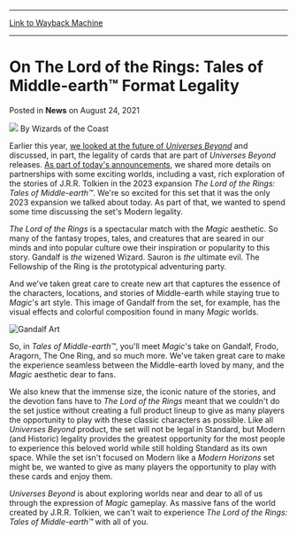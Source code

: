 
---
[Link to Wayback Machine](https://web.archive.org/web/20210824162009/https://magic.wizards.com/en/articles/archive/news/lord-rings-tales-middle-earthtm-format-legality-2021-08-24)

[_metadata_:author]:- "Wizards of the Coast"
[_metadata_:description]:- "The Lord of the Rings: Tales of Middle-earth™ joins both Modern and Historic when the set arrives in 2023."
[_metadata_:generator]:- "Drupal 7 (http://drupal.org)"
[_metadata_:node]:- "1555522"
[_metadata_:publish_date]:- "2021-08-24"
[_metadata_:source]:- "div-main-content"
[_metadata_:title]:- "On The Lord of the Rings: Tales of Middle-earth™ Format Legality"
[_metadata_:wayback_capture_timestamp]:- "2021-08-24 16:20:09"
[_metadata_:wayback_raw_url]:- "https://web.archive.org/web/20210824162009id_/https://magic.wizards.com/en/articles/archive/news/lord-rings-tales-middle-earthtm-format-legality-2021-08-24"
[_metadata_:wayback_url]:- "https://magic.wizards.com/en/articles/archive/news/lord-rings-tales-middle-earthtm-format-legality-2021-08-24"
---


On The Lord of the Rings: Tales of Middle-earth™ Format Legality
================================================================



 Posted in **News**
 on August 24, 2021 






![](https://media.magic.wizards.com/styles/auth_small/public/images/person/wizards_author.jpg)
By Wizards of the Coast











Earlier this year, [we looked at the future of *Universes Beyond*](https://magic.wizards.com/en/articles/archive/news/magics-voyages-universes-beyond-2021-02-25) and discussed, in part, the legality of cards that are part of *Universes Beyond* releases. [As part of today's announcements](https://magic.wizards.com/en/articles/archive/feature/what-happened-magic-showcase-2021-08-24), we shared more details on partnerships with some exciting worlds, including a vast, rich exploration of the stories of J.R.R. Tolkien in the 2023 expansion *The Lord of the Rings: Tales of Middle-earth™*. We're so excited for this set that it was the only 2023 expansion we talked about today. As part of that, we wanted to spend some time discussing the set's Modern legality.


*The Lord of the Rings* is a spectacular match with the *Magic* aesthetic. So many of the fantasy tropes, tales, and creatures that are seared in our minds and into popular culture owe their inspiration or popularity to this story. Gandalf is *the* wizened Wizard. Sauron is *the* ultimate evil. The Fellowship of the Ring is *the* prototypical adventuring party.


And we've taken great care to create new art that captures the essence of the characters, locations, and stories of Middle-earth while staying true to *Magic*'s art style. This image of Gandalf from the set, for example, has the visual effects and colorful composition found in many *Magic* worlds.


![Gandalf Art](https://media.wizards.com/2021/images/daily/llHM3PBL8K.png)


So, in *Tales of Middle-earth™*, you'll meet *Magic*'s take on Gandalf, Frodo, Aragorn, The One Ring, and so much more. We've taken great care to make the experience seamless between the Middle-earth loved by many, and the *Magic* aesthetic dear to fans.


We also knew that the immense size, the iconic nature of the stories, and the devotion fans have to *The Lord of the Rings* meant that we couldn't do the set justice without creating a full product lineup to give as many players the opportunity to play with these classic characters as possible. Like all *Universes Beyond* product, the set will not be legal in Standard, but Modern (and Historic) legality provides the greatest opportunity for the most people to experience this beloved world while still holding Standard as its own space. While the set isn't focused on Modern like a *Modern Horizons* set might be, we wanted to give as many players the opportunity to play with these cards and enjoy them.


*Universes Beyond* is about exploring worlds near and dear to all of us through the expression of *Magic* gameplay. As massive fans of the world created by J.R.R. Tolkien, we can't wait to experience *The Lord of the Rings: Tales of Middle-earth™* with all of you.







